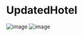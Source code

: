 # UpdatedHotel
![image](https://github.com/Siggy28/UpdatedHotel/assets/116528510/6257d91b-de37-4437-9621-f9feaff0caac)
![image](https://github.com/Siggy28/UpdatedHotel/assets/116528510/43f66af5-2905-4a9e-a66e-4981c0d73205)

